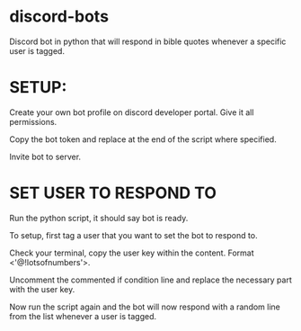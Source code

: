 # discord-bots
Discord bot in python that will respond in bible quotes whenever a specific user is tagged.

# SETUP:

Create your own bot profile on discord developer portal. Give it all permissions.

Copy the bot token and replace at the end of the script where specified.

Invite bot to server.

# SET USER TO RESPOND TO

Run the python script, it should say bot is ready.

To setup, first tag a user that you want to set the bot to respond to.

Check your terminal, copy the user key within the content. Format <'@!lotsofnumbers'>. 

Uncomment the commented if condition line and replace the necessary part with the user key.

Now run the script again and the bot will now respond with a random line from the list whenever a user is tagged.
